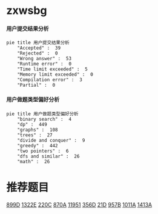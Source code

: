 # zxwsbg

<!-- tabs:start -->



#### **用户提交结果分析**

```mermaid
pie title 用户提交结果分析
    "Accepted" :  39
    "Rejected" :  0
    "Wrong answer" :  53
    "Runtime error" :  0
    "Time limit exceeded" :  5
    "Memory limit exceeded" :  0
    "Compilation error" :  3
    "Partial" :  0
```

#### **用户做题类型偏好分析**

```mermaid
pie title 用户做题类型偏好分析
    "binary search" :  4
    "dp" :  449
    "graphs" :  108
    "trees" :  27
    "divide and conquer" :  9
    "greedy" :  442
    "two pointers" :  6
    "dfs and similar" :  26
    "math" :  26
```



<!-- tabs:end -->
# 推荐题目
[899D](https://codeforces.com/contest/899/problem/D)
[1322E](https://codeforces.com/contest/1322/problem/E)
[220C](https://codeforces.com/contest/220/problem/C)
[870A](https://codeforces.com/contest/870/problem/A)
[11951](https://codeforces.com/contest/1195/problem/1)
[356D](https://codeforces.com/contest/356/problem/D)
[21D](https://codeforces.com/contest/21/problem/D)
[957B](https://codeforces.com/contest/957/problem/B)
[1011A](https://codeforces.com/contest/1011/problem/A)
[1413A](https://codeforces.com/contest/1413/problem/A)

